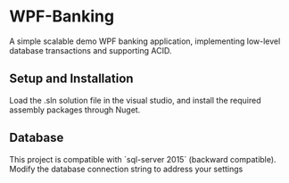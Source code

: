 # WPF-Banking

A simple scalable demo WPF banking application, implementing low-level database transactions and supporting ACID.

## Setup and Installation

Load the .sln solution file in the visual studio, and install the required assembly packages through Nuget.

## Database

This project is compatible with ´sql-server 2015´ (backward compatible). Modify the database connection string to address your settings
